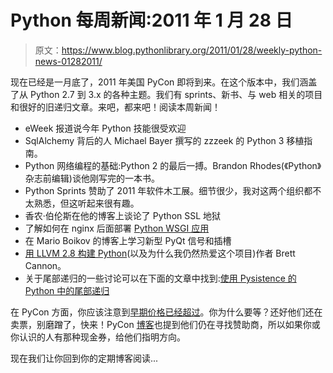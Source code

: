# Python 每周新闻:2011 年 1 月 28 日

> 原文：<https://www.blog.pythonlibrary.org/2011/01/28/weekly-python-news-01282011/>

现在已经是一月底了，2011 年美国 PyCon 即将到来。在这个版本中，我们涵盖了从 Python 2.7 到 3.x 的各种主题。我们有 sprints、新书、与 web 相关的项目和很好的旧递归文章。来吧，都来吧！阅读本周新闻！

*   eWeek 报道说今年 Python 技能很受欢迎
*   SqlAlchemy 背后的人 Michael Bayer 撰写的 zzzeek 的 Python 3 移植指南。
*   Python 网络编程的基础:Python 2 的最后一搏。Brandon Rhodes(《Python》杂志前编辑)谈他刚写完的一本书。
*   Python Sprints 赞助了 2011 年软件木工展。细节很少，我对这两个组织都不太熟悉，但这听起来很有趣。
*   香农·伯伦斯在他的博客上谈论了 Python SSL 地狱
*   了解如何在 nginx 后面部署 [Python WSGI 应用](http://blog.schmichael.com/2011/01/25/deploying-python-behind-nginx-talk-slides/)
*   在 Mario Boikov 的博客上学习新型 PyQt 信号和插槽
*   [用 LLVM 2.8 构建 Python](http://sayspy.blogspot.com/2011/01/building-python-with-llvm-28-and-why-i.html)(以及为什么我仍然热爱这个项目)作者 Brett Cannon。
*   关于尾部递归的一些讨论可以在下面的文章中找到:[使用 Pysistence 的 Python 中的尾部递归](http://jasonmbaker.com/tail-recursion-in-python-using-pysistence)

在 PyCon 方面，你应该注意到[早期价格已经超过](http://us.pycon.org/2011/blog/2011/01/27/early-bird-over/)。你为什么要等？还好他们还在卖票，别磨蹭了，快来！PyCon [博客](http://us.pycon.org/2011/blog/2011/01/27/so-you-want-or-know-someone-who-would-be-pycon-spo/)也提到他们仍在寻找赞助商，所以如果你或你认识的人有那种现金券，给他们指明方向。

现在我们让你回到你的定期博客阅读...